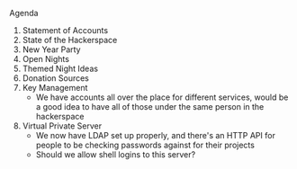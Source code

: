 Agenda

1. Statement of Accounts
2. State of the Hackerspace
3. New Year Party
4. Open Nights
5. Themed Night Ideas
6. Donation Sources
7. Key Management
    - We have accounts all over the place for different services, would
    be a good idea to have all of those under the same person in
    the hackerspace
8. Virtual Private Server
    - We now have LDAP set up properly, and there's an HTTP API for 
    people to be checking passwords against for their projects
    - Should we allow shell logins to this server?
